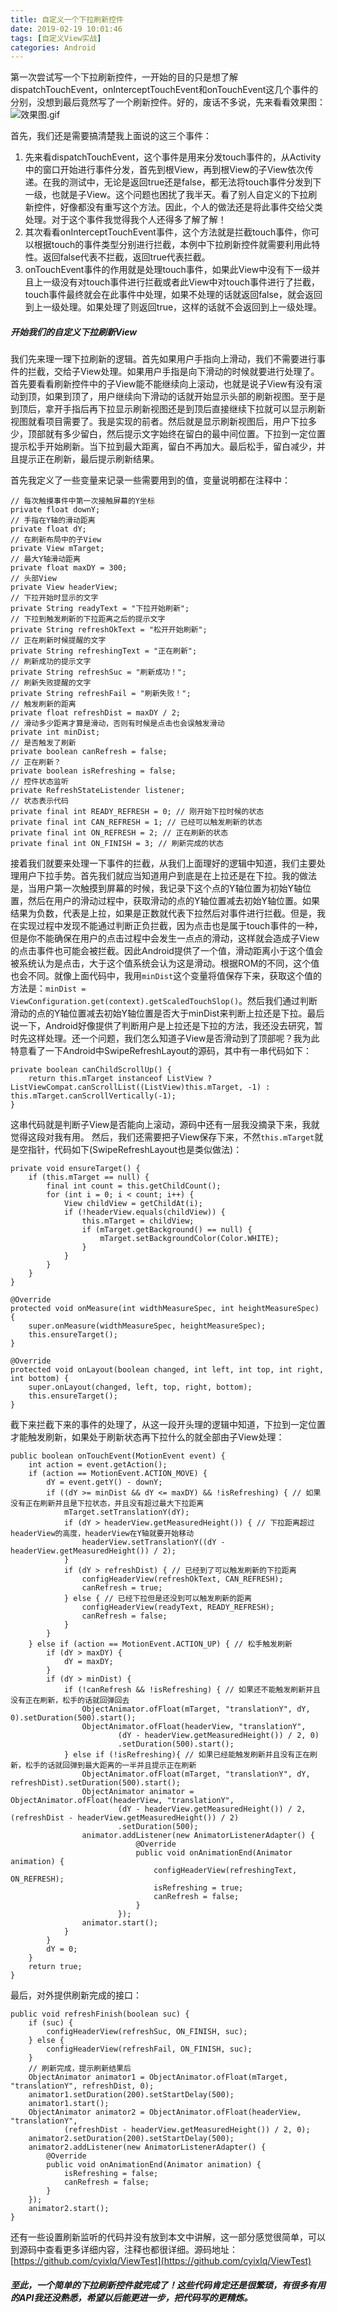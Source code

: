 ```yaml
---
title: 自定义一个下拉刷新控件
date: 2019-02-19 10:01:46
tags: [自定义View实战]
categories: Android
---
```

第一次尝试写一个下拉刷新控件，一开始的目的只是想了解dispatchTouchEvent，onInterceptTouchEvent和onTouchEvent这几个事件的分别，没想到最后竟然写了一个刷新控件。好的，废话不多说，先来看看效果图：
![效果图.gif](https://user-gold-cdn.xitu.io/2019/2/19/16903fddf1c726c9?w=456&h=818&f=gif&s=233936)

<!-- more -->

首先，我们还是需要搞清楚我上面说的这三个事件：
1. 先来看dispatchTouchEvent，这个事件是用来分发touch事件的，从Activity中的窗口开始进行事件分发，首先到根View，再到根View的子View依次传递。在我的测试中，无论是返回true还是false，都无法将touch事件分发到下一级，也就是子View。这个问题也困扰了我半天。看了别人自定义的下拉刷新控件，好像都没有重写这个方法。因此，个人的做法还是将此事件交给父类处理。对于这个事件我觉得我个人还得多了解了解！
2. 其次看看onInterceptTouchEvent事件，这个方法就是拦截touch事件，你可以根据touch的事件类型分别进行拦截，本例中下拉刷新控件就需要利用此特性。返回false代表不拦截，返回true代表拦截。
3. onTouchEvent事件的作用就是处理touch事件，如果此View中没有下一级并且上一级没有对touch事件进行拦截或者此View中对touch事件进行了拦截，touch事件最终就会在此事件中处理，如果不处理的话就返回false，就会返回到上一级处理。如果处理了则返回true，这样的话就不会返回到上一级处理。
##### 开始我们的自定义下拉刷新View
我们先来理一理下拉刷新的逻辑。首先如果用户手指向上滑动，我们不需要进行事件的拦截，交给子View处理。如果用户手指是向下滑动的时候就要进行处理了。首先要看看刷新控件中的子View能不能继续向上滚动，也就是说子View有没有滚动到顶，如果到顶了，用户继续向下滑动的话就开始显示头部的刷新视图。至于是到顶后，拿开手指后再下拉显示刷新视图还是到顶后直接继续下拉就可以显示刷新视图就看项目需要了。我是实现的前者。然后就是显示刷新视图后，用户下拉多少，顶部就有多少留白，然后提示文字始终在留白的最中间位置。下拉到一定位置提示松手开始刷新。当下拉到最大距离，留白不再加大。最后松手，留白减少，并且提示正在刷新，最后提示刷新结果。

首先我定义了一些变量来记录一些需要用到的值，变量说明都在注释中：
```
// 每次触摸事件中第一次接触屏幕的Y坐标
private float downY;
// 手指在Y轴的滑动距离
private float dY;
// 在刷新布局中的子View
private View mTarget;
// 最大Y轴滑动距离
private float maxDY = 300;
// 头部View
private View headerView;
// 下拉开始时显示的文字
private String readyText = "下拉开始刷新";
// 下拉到触发刷新的下拉距离之后的提示文字
private String refreshOkText = "松开开始刷新";
// 正在刷新时候提醒的文字
private String refreshingText = "正在刷新";
// 刷新成功的提示文字
private String refreshSuc = "刷新成功！";
// 刷新失败提醒的文字
private String refreshFail = "刷新失败！";
// 触发刷新的距离
private float refreshDist = maxDY / 2;
// 滑动多少距离才算是滑动，否则有时候是点击也会误触发滑动
private int minDist;
// 是否触发了刷新
private boolean canRefresh = false;
// 正在刷新？
private boolean isRefreshing = false;
// 控件状态监听
private RefreshStateListender listener;
// 状态表示代码
private final int READY_REFRESH = 0; // 刚开始下拉时候的状态
private final int CAN_REFRESH = 1; // 已经可以触发刷新的状态
private final int ON_REFRESH = 2; // 正在刷新的状态
private final int ON_FINISH = 3; // 刷新完成的状态
```
接着我们就要来处理一下事件的拦截，从我们上面理好的逻辑中知道，我们主要处理用户下拉手势。首先我们就应当知道用户到底是在上拉还是在下拉。我的做法是，当用户第一次触摸到屏幕的时候，我记录下这个点的Y轴位置为初始Y轴位置，然后在用户的滑动过程中，获取滑动的点的Y轴位置减去初始Y轴位置。如果结果为负数，代表是上拉，如果是正数就代表下拉然后对事件进行拦截。但是，我在实现过程中发现不能通过判断正负拦截，因为点击也是属于touch事件的一种，但是你不能确保在用户的点击过程中会发生一点点的滑动，这样就会造成子View的点击事件也可能会被拦截。因此Android提供了一个值，滑动距离小于这个值会被系统认为是点击，大于这个值系统会认为这是滑动。根据ROM的不同，这个值也会不同。就像上面代码中，我用`minDist`这个变量将值保存下来，获取这个值的方法是：`minDist = ViewConfiguration.get(context).getScaledTouchSlop()`。然后我们通过判断滑动的点的Y轴位置减去初始Y轴位置是否大于minDist来判断上拉还是下拉。最后说一下，Android好像提供了判断用户是上拉还是下拉的方法，我还没去研究，暂时先这样处理。还一个问题，我们怎么知道子View是否滑动到了顶部呢？我为此特意看了一下Android中SwipeRefreshLayout的源码，其中有一串代码如下：
```
private boolean canChildScrollUp() {
    return this.mTarget instanceof ListView ? ListViewCompat.canScrollList((ListView)this.mTarget, -1) : this.mTarget.canScrollVertically(-1);
}
```
这串代码就是判断子View是否能向上滚动，源码中还有一层我没摘录下来，我就觉得这段对我有用。
然后，我们还需要把子View保存下来，不然`this.mTarget`就是空指针，代码如下(SwipeRefreshLayout也是类似做法)：
```
private void ensureTarget() {
    if (this.mTarget == null) {
        final int count = this.getChildCount();
        for (int i = 0; i < count; i++) {
            View childView = getChildAt(i);
            if (!headerView.equals(childView)) {
                this.mTarget = childView;
                if (mTarget.getBackground() == null) {
                    mTarget.setBackgroundColor(Color.WHITE);
                }
            }
        }
    }
}

@Override
protected void onMeasure(int widthMeasureSpec, int heightMeasureSpec) {
    super.onMeasure(widthMeasureSpec, heightMeasureSpec);
    this.ensureTarget();
}

@Override
protected void onLayout(boolean changed, int left, int top, int right, int bottom) {
    super.onLayout(changed, left, top, right, bottom);
    this.ensureTarget();
}
```
截下来拦截下来的事件的处理了，从这一段开头理的逻辑中知道，下拉到一定位置才能触发刷新，如果处于刷新状态再下拉什么的就全部由子View处理：
```
public boolean onTouchEvent(MotionEvent event) {
    int action = event.getAction();
    if (action == MotionEvent.ACTION_MOVE) {
        dY = event.getY() - downY;
        if ((dY >= minDist && dY <= maxDY) && !isRefreshing) { // 如果没有正在刷新并且是下拉状态，并且没有超过最大下拉距离
            mTarget.setTranslationY(dY);
            if (dY > headerView.getMeasuredHeight()) { // 下拉距离超过headerView的高度，headerView在Y轴就要开始移动
                headerView.setTranslationY((dY - headerView.getMeasuredHeight()) / 2);
            }
            if (dY > refreshDist) { // 已经到了可以触发刷新的下拉距离
                configHeaderView(refreshOkText, CAN_REFRESH);
                canRefresh = true;
            } else { // 已经下拉但是还没到可以触发刷新的距离
                configHeaderView(readyText, READY_REFRESH);
                canRefresh = false;
            }
        }
    } else if (action == MotionEvent.ACTION_UP) { // 松手触发刷新
        if (dY > maxDY) {
            dY = maxDY;
        }
        if (dY > minDist) {
            if (!canRefresh && !isRefreshing) { // 如果还不能触发刷新并且没有正在刷新，松手的话就回弹回去
                ObjectAnimator.ofFloat(mTarget, "translationY", dY, 0).setDuration(500).start();
                ObjectAnimator.ofFloat(headerView, "translationY",
                        (dY - headerView.getMeasuredHeight()) / 2, 0)
                        .setDuration(500).start();
            } else if (!isRefreshing){ // 如果已经能触发刷新并且没有正在刷新，松手的话就回弹到最大距离的一半并且提示正在刷新
                ObjectAnimator.ofFloat(mTarget, "translationY", dY, refreshDist).setDuration(500).start();
                ObjectAnimator animator = ObjectAnimator.ofFloat(headerView, "translationY",
                        (dY - headerView.getMeasuredHeight()) / 2, (refreshDist - headerView.getMeasuredHeight()) / 2)
                        .setDuration(500);
                animator.addListener(new AnimatorListenerAdapter() {
                            @Override
                            public void onAnimationEnd(Animator animation) {
                                configHeaderView(refreshingText, ON_REFRESH);
                                isRefreshing = true;
                                canRefresh = false;
                            }
                        });
                animator.start();
            }
        }
        dY = 0;
    }
    return true;
}
```
最后，对外提供刷新完成的接口：
```
public void refreshFinish(boolean suc) {
    if (suc) {
        configHeaderView(refreshSuc, ON_FINISH, suc);
    } else {
        configHeaderView(refreshFail, ON_FINISH, suc);
    }
    // 刷新完成，提示刷新结果后
    ObjectAnimator animator1 = ObjectAnimator.ofFloat(mTarget, "translationY", refreshDist, 0);
    animator1.setDuration(200).setStartDelay(500);
    animator1.start();
    ObjectAnimator animator2 = ObjectAnimator.ofFloat(headerView, "translationY",
            (refreshDist - headerView.getMeasuredHeight()) / 2, 0);
    animator2.setDuration(200).setStartDelay(500);
    animator2.addListener(new AnimatorListenerAdapter() {
        @Override
        public void onAnimationEnd(Animator animation) {
            isRefreshing = false;
            canRefresh = false;
        }
    });
    animator2.start();
}
```
还有一些设置刷新监听的代码并没有放到本文中讲解，这一部分感觉很简单，可以到源码中查看更多详细内容，注释也都很详细。源码地址：[https://github.com/cyixlq/ViewTest](https://github.com/cyixlq/ViewTest)
##### 至此，一个简单的下拉刷新控件就完成了！这些代码肯定还是很繁琐，有很多有用的API我还没熟悉，希望以后能更进一步，把代码写的更精炼。